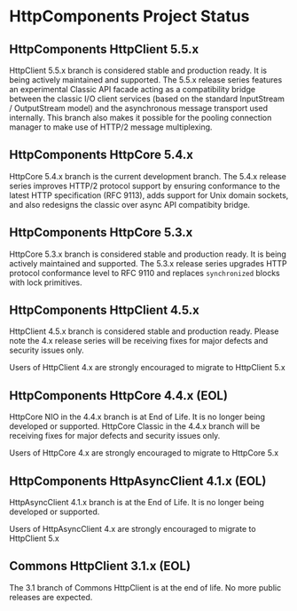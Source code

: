 <!--
    Licensed to the Apache Software Foundation (ASF) under one
    or more contributor license agreements.  See the NOTICE file
    distributed with this work for additional information
    regarding copyright ownership.  The ASF licenses this file
    to you under the Apache License, Version 2.0 (the
    "License"); you may not use this file except in compliance
    with the License.  You may obtain a copy of the License at
    
      http://www.apache.org/licenses/LICENSE-2.0
    
    Unless required by applicable law or agreed to in writing,
    software distributed under the License is distributed on an
    "AS IS" BASIS, WITHOUT WARRANTIES OR CONDITIONS OF ANY
    KIND, either express or implied.  See the License for the
    specific language governing permissions and limitations
    under the License.
-->

HttpComponents Project Status
=============================

HttpComponents HttpClient 5.5.x
-------------------------------

HttpClient 5.5.x branch is considered stable and production ready. It is being actively maintained and supported.
The 5.5.x release series features  an experimental Classic API facade acting as a compatibility bridge between 
the classic I/O client services (based on the standard InputStream / OutputStream model) and the asynchronous 
message transport used internally. This branch also makes it possible for the pooling connection manager to make 
use of HTTP/2 message multiplexing.

HttpComponents HttpCore 5.4.x
-------------------------------

HttpCore 5.4.x branch is the current development branch. The 5.4.x release series improves HTTP/2 protocol support 
by ensuring conformance to the latest HTTP specification (RFC 9113), adds support for Unix domain sockets, and
also redesigns the classic over async API compatibity bridge.
 
HttpComponents HttpCore 5.3.x
-------------------------------

HttpCore 5.3.x branch is considered stable and production ready. It is being actively maintained and supported. 
The 5.3.x release series upgrades HTTP protocol conformance level to RFC 9110 and replaces `synchronized` 
blocks with lock primitives.

HttpComponents HttpClient 4.5.x
-------------------------------

HttpClient 4.5.x branch is considered stable and production ready. Please note the 4.x release series will be receiving
fixes for major defects and security issues only.

Users of HttpClient 4.x are strongly encouraged to migrate to HttpClient 5.x

HttpComponents HttpCore 4.4.x (EOL)
-----------------------------

HttpCore NIO in the 4.4.x branch is at End of Life. It is no longer being developed or supported. HttpCore Classic
in the 4.4.x branch will be receiving fixes for major defects and security issues only.

Users of HttpCore 4.x are strongly encouraged to migrate to HttpCore 5.x

HttpComponents HttpAsyncClient 4.1.x (EOL)
------------------------------------

HttpAsyncClient 4.1.x branch is at the End of Life. It is no longer being developed or supported.

Users of HttpAsyncClient 4.x are strongly encouraged to migrate to HttpClient 5.x

Commons HttpClient 3.1.x (EOL)
------------------------

The 3.1 branch of Commons HttpClient is at the end of life. No more public releases are expected.




